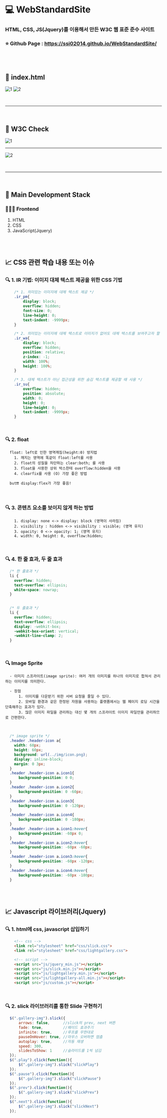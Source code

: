 # 💻 WebStandardSite
### HTML, CSS, JS(Jquery)를 이용해서 만든 W3C 웹 표준 준수 사이트
### ⭐ Github Page : https://ssi02014.github.io/WebStandardSite/ 

<br />
<br />

## 🎥 index.html 

![1](https://user-images.githubusercontent.com/64779472/92410375-da5e2e00-f17e-11ea-8eb1-c3d9706a29c5.PNG)
![2](https://user-images.githubusercontent.com/64779472/92410378-db8f5b00-f17e-11ea-8c82-dbd915f72eb7.PNG)

<br />
<hr />
<br />

## 🎥 W3C Check

![1](https://user-images.githubusercontent.com/64779472/92410522-53f61c00-f17f-11ea-89e5-e0b42acdd479.PNG)

<hr />

![2](https://user-images.githubusercontent.com/64779472/92410524-548eb280-f17f-11ea-96f0-15deef31fbd5.PNG)

<br />
<hr />
<br />

## 🔖 Main Development Stack
### 👨🏻‍💻 Frontend
1. HTML
2. CSS
3. JavaScript(Jquery)

<br />
<br />

## 📈 CSS 관련 학습 내용 또는 이슈
### 🔍 1. IR 기법: 이미지 대체 텍스트 제공을 위한 CSS 기법
```css  
    /* 1. 의미있는 이미지에 대체 텍스트 제공 */
    .ir_pm{
        display: block;
        overflow: hidden;
        font-size: 0;
        line-height: 0;
        text-indent: -9999px;
    }

    /* 2. 의미있는 이미지에 대체 텍스트로 이미지가 없어도 대체 텍스트를 보여주고자 할 때 사용 */
    .ir_wa{
        display: block;
        overflow: hidden;
        position: relative;
        z-index: -1;
        width: 100%;
        height: 100%;
    }

    /* 3. 대체 텍스트가 아닌 접근성을 위한 숨김 텍스트를 제공할 때 사용 */
    .ir_su{
        overflow: hidden;
        position: absolute;
        width: 0;
        height: 0;
        line-height: 0;
        text-indent: -9999px;
    }
```

<br />

### 🔍 2. float
```
  float: left로 인한 영역깨짐(height:0) 방지법
    1. 깨지는 영역에 똑같이 float:left를 사용
    2. float의 성질을 차단하는 clear:both; 를 사용
    3. float을 사용한 상위 박스한테 overflow:hidden을 사용
    4. clearfix를 사용 (O) 가장 좋은 방법

  but❗❗ display:flex가 가장 좋음!
```

<br />

### 🔍 3. 콘텐츠 요소를 보이지 않게 하는 방법
```
    1. display: none <-> display: block (영역이 사라짐)
    2. visibility : hidden <-> visibility : visible; (영역 유지)
    3. opacity: 0 <-> opacity: 1; (영역 유지)
    4. width: 0, height: 0, overflow:hidden; 
```

<br />

### 🔍 4. 한 줄 효과, 두 줄 효과
```css  
  /* 한 줄효과 */
  li {
    overflow: hidden;
    text-overflow: ellipsis;
    white-space: nowrap;
  }
  

  /* 두 줄효과 */
  li {
    overflow: hidden;
    text-overflow: ellipsis;
    display: -webkit-box;
    -webkit-box-orient: vertical;
    -webkit-line-clamp: 2;
  }
```

<br />

### 🔍 Image Sprite
```
  - 이미지 스프라이트(image sprite): 여러 개의 이미지를 하나의 이미지로 합쳐서 관리하는 이미지를 의미한다.

  - 장점
      1. 이미지를 다운받기 위한 서버 요청을 줄일 수 있다.
      2. 모바일 환경과 같은 한정된 자원을 사용하는 플랫폼에서는 웹 페이지 로딩 시간을 단축해주는 효과가 있다.
      3. 많은 이미지 파일을 관리하는 대신 몇 개의 스프라이트 이미지 파일만을 관리하므로 간편한다.
```

<br />

```css
  /* image sprite */
  .header .header-icon a{
    width: 60px;
    height: 60px;
    background: url(../img/icon.png);
    display: inline-block;
    margin: 0 3px;
  }
  .header .header-icon a.icon1{
      background-position: 0 0;
  }
  .header .header-icon a.icon2{
      background-position: 0 -60px;
  }
  .header .header-icon a.icon3{
      background-position: 0 -120px;
  }
  .header .header-icon a.icon4{
      background-position: 0 -180px;
  }
  .header .header-icon a.icon1:hover{
      background-position: -60px 0;
  }
  .header .header-icon a.icon2:hover{
      background-position: -60px -60px;
  }
  .header .header-icon a.icon3:hover{
      background-position: -60px -120px;
  }
  .header .header-icon a.icon4:hover{
      background-position: -60px -180px;
  }
```
<br />
<br />

## 📈 Javascript 라이브러리(Jquery)
### 🔍 1. html에 css, javascript 삽입하기
```html
    <!-- css -->
    <link rel="stylesheet" href="css/slick.css">
    <link rel="stylesheet" href="css/lightgallery.css">

    <!-- script -->
    <script src="js/jquery_min.js"></script>
    <script src="js/slick.min.js"></script>
    <script src="js/lightgallery.min.js"></script>
    <script src="js/lightgallery-all.min.js"></script>
    <script src="js/custom.js"></script>
```

<br />

### 🔍 2. slick 라이브러리를 통한 Slide 구현하기
```javascript
  $(".gallery-img").slick({
      arrows: false,      //slick의 prev, next 버튼
      fade: true,         //페이드 효과주기
      infinite: true,     //루프를 무한대로
      pauseOnHover: true, //마우스 오버하면 멈춤
      autoplay: true,     //자동 재생
      speed: 300,
      slidesToShow: 1     //슬라이드를 1씩 넘김
  });
  $(".play").click(function(){
      $(".gallery-img").slick("slickPlay")
  });
  $(".pause").click(function(){
      $(".gallery-img").slick("slickPause")
  });
  $(".prev").click(function(){
      $(".gallery-img").slick("slickPrev")
  });
  $(".next").click(function(){
      $(".gallery-img").slick("slickNext")
  });
```

<br />
